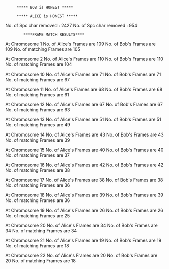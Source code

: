 
		 ***** BOB is HONEST ***** 

		 ***** ALICE is HONEST ***** 
No. of Spc char removed : 2427
No. of Spc char removed : 954



			****FRAME MATCH RESULTS****

 At Chromosome 1
		 No. of  Alice's Frames are 109
		 No. of   Bob's  Frames are 109
		 No. of matching Frames are 105

 At Chromosome 2
		 No. of  Alice's Frames are 110
		 No. of   Bob's  Frames are 110
		 No. of matching Frames are 104

 At Chromosome 10
		 No. of  Alice's Frames are 71
		 No. of   Bob's  Frames are 71
		 No. of matching Frames are 67

 At Chromosome 11
		 No. of  Alice's Frames are 68
		 No. of   Bob's  Frames are 68
		 No. of matching Frames are 61

 At Chromosome 12
		 No. of  Alice's Frames are 67
		 No. of   Bob's  Frames are 67
		 No. of matching Frames are 63

 At Chromosome 13
		 No. of  Alice's Frames are 51
		 No. of   Bob's  Frames are 51
		 No. of matching Frames are 49

 At Chromosome 14
		 No. of  Alice's Frames are 43
		 No. of   Bob's  Frames are 43
		 No. of matching Frames are 39

 At Chromosome 15
		 No. of  Alice's Frames are 40
		 No. of   Bob's  Frames are 40
		 No. of matching Frames are 37

 At Chromosome 16
		 No. of  Alice's Frames are 42
		 No. of   Bob's  Frames are 42
		 No. of matching Frames are 38

 At Chromosome 17
		 No. of  Alice's Frames are 38
		 No. of   Bob's  Frames are 38
		 No. of matching Frames are 36

 At Chromosome 18
		 No. of  Alice's Frames are 39
		 No. of   Bob's  Frames are 39
		 No. of matching Frames are 36

 At Chromosome 19
		 No. of  Alice's Frames are 26
		 No. of   Bob's  Frames are 26
		 No. of matching Frames are 25

 At Chromosome 20
		 No. of  Alice's Frames are 34
		 No. of   Bob's  Frames are 34
		 No. of matching Frames are 34

 At Chromosome 21
		 No. of  Alice's Frames are 19
		 No. of   Bob's  Frames are 19
		 No. of matching Frames are 18

 At Chromosome 22
		 No. of  Alice's Frames are 20
		 No. of   Bob's  Frames are 20
		 No. of matching Frames are 18
